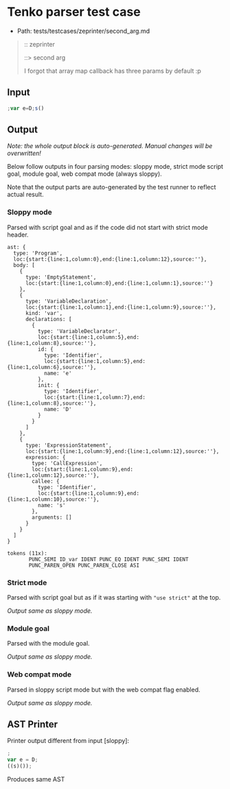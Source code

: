# Tenko parser test case

- Path: tests/testcases/zeprinter/second_arg.md

> :: zeprinter
>
> ::> second arg
>
> I forgot that array map callback has three params by default :p

## Input

`````js
;var e=D;s()
`````

## Output

_Note: the whole output block is auto-generated. Manual changes will be overwritten!_

Below follow outputs in four parsing modes: sloppy mode, strict mode script goal, module goal, web compat mode (always sloppy).

Note that the output parts are auto-generated by the test runner to reflect actual result.

### Sloppy mode

Parsed with script goal and as if the code did not start with strict mode header.

`````
ast: {
  type: 'Program',
  loc:{start:{line:1,column:0},end:{line:1,column:12},source:''},
  body: [
    {
      type: 'EmptyStatement',
      loc:{start:{line:1,column:0},end:{line:1,column:1},source:''}
    },
    {
      type: 'VariableDeclaration',
      loc:{start:{line:1,column:1},end:{line:1,column:9},source:''},
      kind: 'var',
      declarations: [
        {
          type: 'VariableDeclarator',
          loc:{start:{line:1,column:5},end:{line:1,column:8},source:''},
          id: {
            type: 'Identifier',
            loc:{start:{line:1,column:5},end:{line:1,column:6},source:''},
            name: 'e'
          },
          init: {
            type: 'Identifier',
            loc:{start:{line:1,column:7},end:{line:1,column:8},source:''},
            name: 'D'
          }
        }
      ]
    },
    {
      type: 'ExpressionStatement',
      loc:{start:{line:1,column:9},end:{line:1,column:12},source:''},
      expression: {
        type: 'CallExpression',
        loc:{start:{line:1,column:9},end:{line:1,column:12},source:''},
        callee: {
          type: 'Identifier',
          loc:{start:{line:1,column:9},end:{line:1,column:10},source:''},
          name: 's'
        },
        arguments: []
      }
    }
  ]
}

tokens (11x):
       PUNC_SEMI ID_var IDENT PUNC_EQ IDENT PUNC_SEMI IDENT
       PUNC_PAREN_OPEN PUNC_PAREN_CLOSE ASI
`````

### Strict mode

Parsed with script goal but as if it was starting with `"use strict"` at the top.

_Output same as sloppy mode._

### Module goal

Parsed with the module goal.

_Output same as sloppy mode._

### Web compat mode

Parsed in sloppy script mode but with the web compat flag enabled.

_Output same as sloppy mode._

## AST Printer

Printer output different from input [sloppy]:

````js
;
var e = D;
((s)());
````

Produces same AST
